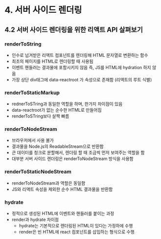 # 4. 서버 사이드 렌더링

## 4.2 서버 사이드 렌더링을 위한 리액트 API 살펴보기

### renderToString
- 인수로 넘겨받은 리액트 컴포넌트를 렌더링해 HTML 문자열로 변환하는 함수
- 최초의 페이지를 HTML로 렌더링할 때 사용됨
- 이벤트 핸들러는 결과물에 포함시키지 않음 즉, JS를 HTML에 hydration 하지 않음
- 가장 상단 div태그에 data-reactroot 가 속성으로 존재함 (리액트의 루트 식별)

### renderToStaticMarkup
- rednerToSTring과 동일한 역할을 하며, 한가지 차이점이 있음
- data-reactroot가 없는 순수한 HTML로 만들어짐
- renderToSTring보다 살짝 빠름

### renderToNodeStream
- 브라우저에서 사용 불가
- 결과물을 Node.js의 ReadableStream으로 반환함
- 큰 데이터를 청크로 분할해서, 렌더링 할 때 조금씩 먼저 보여주는 역할을 함
- 대부분 서버 사이드 렌더링은 renderToNodeStream 방식을 사용함

### renderToStaticNodeStream
- renderToNodeStream과 역할은 동일함
- JS와 리액트 속성을 제외한 순수 HTML 결과물을 반환함

### hydrate
- 정적으로 생성된 HTML에 이벤트와 핸들러를 붙이는 과정
- render과 hydrate 차이점
  - hydrate는 기본적으로 렌더링된 HTML이 있다는 가정하에 수행
  - render은 빈 HTML에 react 컴포넌트를 삽입하는 형식으로 수행